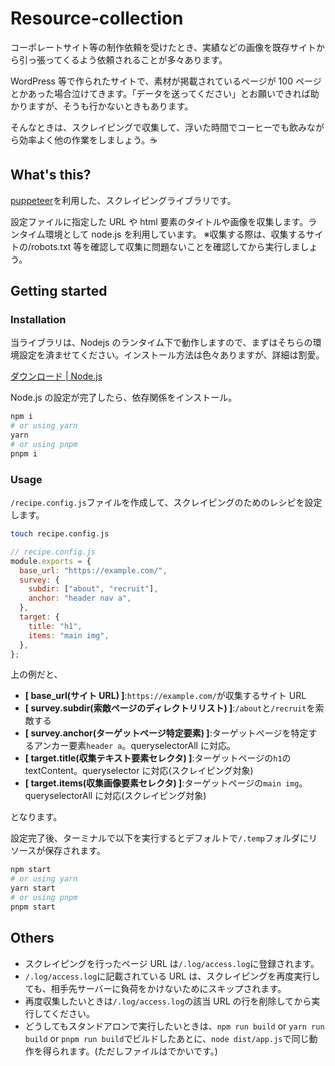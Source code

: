 # Resource-collection

コーポレートサイト等の制作依頼を受けたとき、実績などの画像を既存サイトから引っ張ってくるよう依頼されることが多々あります。

WordPress 等で作られたサイトで、素材が掲載されているページが 100 ページとかあった場合泣けてきます。「データを送ってください」とお願いできれば助かりますが、そうも行かないときもあります。

そんなときは、スクレイピングで収集して、浮いた時間でコーヒーでも飲みながら効率よく他の作業をしましょう。☕️

## What's this?

[puppeteer](https://pptr.dev/)を利用した、スクレイピングライブラリです。

設定ファイルに指定した URL や html 要素のタイトルや画像を収集します。ランタイム環境として node.js を利用しています。
※収集する際は、収集するサイトの/robots.txt 等を確認して収集に問題ないことを確認してから実行しましょう。

## Getting started

### Installation

当ライブラリは、Nodejs のランタイム下で動作しますので、まずはそちらの環境設定を済ませてください。インストール方法は色々ありますが、詳細は割愛。

[ダウンロード | Node.js](https://nodejs.org/ja/download)

Node.js の設定が完了したら、依存関係をインストール。

```Bash
npm i
# or using yarn
yarn
# or using pnpm
pnpm i
```

### Usage

`/recipe.config.js`ファイルを作成して、スクレイピングのためのレシピを設定します。

```bash
touch recipe.config.js
```

```js
// recipe.config.js
module.exports = {
  base_url: "https://example.com/",
  survey: {
    subdir: ["about", "recruit"],
    anchor: "header nav a",
  },
  target: {
    title: "h1",
    items: "main img",
  },
};
```

上の例だと、

- **[ base_url(サイト URL) ]**:`https://example.com/`が収集するサイト URL
- **[ survey.subdir(索敵ページのディレクトリリスト) ]**:`/about`と`/recruit`を索敵する
- **[ survey.anchor(ターゲットページ特定要素) ]**:ターゲットページを特定するアンカー要素`header a`。queryselectorAll に対応。
- **[ target.title(収集テキスト要素セレクタ) ]**:ターゲットページの`h1`の textContent。queryselector に対応(スクレイピング対象)
- **[ target.items(収集画像要素セレクタ) ]**:ターゲットページの`main img`。queryselectorAll に対応(スクレイピング対象)

となります。

設定完了後、ターミナルで以下を実行するとデフォルトで`/.temp`フォルダにリソースが保存されます。

```Bash
npm start
# or using yarn
yarn start
# or using pnpm
pnpm start
```

## Others

- スクレイピングを行ったページ URL は`/.log/access.log`に登録されます。
- `/.log/access.log`に記載されている URL は、スクレイピングを再度実行しても、相手先サーバーに負荷をかけないためにスキップされます。
- 再度収集したいときは`/.log/access.log`の該当 URL の行を削除してから実行してください。
- どうしてもスタンドアロンで実行したいときは、`npm run build` or `yarn run build` or `pnpm run build`でビルドしたあとに、`node dist/app.js`で同じ動作を得られます。(ただしファイルはでかいです。)
